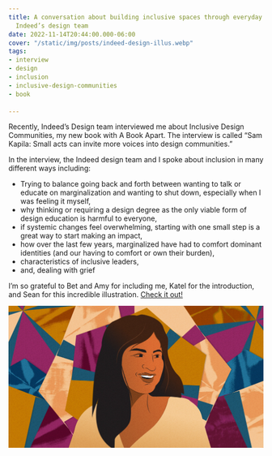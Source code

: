 ```yaml
---
title: A conversation about building inclusive spaces through everyday allyship with
  Indeed’s design team
date: 2022-11-14T20:44:00.000-06:00
cover: "/static/img/posts/indeed-design-illus.webp"
tags:
- interview
- design
- inclusion
- inclusive-design-communities
- book

---
```

Recently, Indeed’s Design team interviewed me about Inclusive Design Communities, my new book with A Book Apart. The interview is called “Sam Kapila: Small acts can invite more voices into design communities.”

In the interview, the Indeed design team and I spoke about inclusion in many different ways including:

* Trying to balance going back and forth between wanting to talk or educate on marginalization and wanting to shut down, especially when I was feeling it myself,
* why thinking or requiring a design degree as the only viable form of design education is harmful to everyone,
* if systemic changes feel overwhelming, starting with one small step is a great way to start making an impact,
* how over the last few years, marginalized have had to comfort dominant identities (and our having to comfort or own their burden),
* characteristics of inclusive leaders,
* and, dealing with grief

I’m so grateful to Bet and Amy for including me, Katel for the introduction, and Sean for this incredible illustration. [Check it out!]()

![](/static/img/posts/indeed-design-illus.webp)